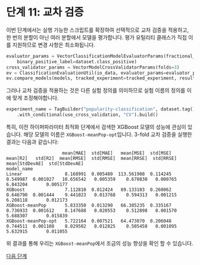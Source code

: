# 단계 11: 교차 검증

이번 단계에서는 실행 가능한 스크립트를 확장하여 선택적으로 교차 검증을 적용하고, 한 번의 분할이 아닌 여러 분할에서 모델을 평가합니다. 평가 유틸리티 클래스가 직접 이를 지원하므로 변경 사항은 최소화됩니다.

```python
evaluator_params = VectorClassificationModelEvaluatorParams(fractional_split_test_fraction=0.3,
    binary_positive_label=dataset.class_positive)
cross_validator_params = VectorModelCrossValidatorParams(folds=3)
ev = ClassificationEvaluationUtil(io_data, evaluator_params=evaluator_params, cross_validator_params=cross_validator_params)
ev.compare_models(models, tracked_experiment=tracked_experiment, result_writer=result_writer, use_cross_validation=use_cross_validation)
```

그러나 교차 검증을 적용하는 것은 다른 실험 정의를 의미하므로 실험 이름의 정의를 이에 맞게 조정해야합니다.

```python
experiment_name = TagBuilder("popularity-classification", dataset.tag()) \
    .with_conditional(use_cross_validation, "CV").build()
```

특히, 이전 하이퍼파라미터 최적화 단계에서 검색한 XGBoost 모델의 성능에 관심이 있습니다. 해당 모델의 이름은 `XGBoost-meanPop-opt`입니다. 3-fold 교차 검증을 실행한 결과는 다음과 같습니다:

```
                     mean[MAE]  std[MAE]   mean[MSE]  std[MSE]  mean[R2]   std[R2]  mean[RMSE]  std[RMSE]  mean[RRSE]  std[RRSE]  mean[StdDevAE]  std[StdDevAE]
model_name                                                                                                                                                     
Linear                8.168991  0.005480  113.561908  0.114245  0.549987  0.001027   10.656542   0.005359    0.670830   0.000765        6.843204       0.005177
XGBoost               7.112810  0.012424   89.133103  0.260062  0.646790  0.001444    9.441023   0.013768    0.594313   0.001215        6.208118       0.012173
XGBoost-meanPop       5.833350  0.013290   66.385235  0.335167  0.736933  0.001612    8.147688   0.020553    0.512898   0.001570        5.688307       0.015839
XGBoost-meanPop-opt   5.722164  0.007521   64.473070  0.206048  0.744511  0.001108    8.029502   0.012825    0.505458   0.001095        5.632915       0.011055

```

위 결과를 통해 우리는 `XGBoost-meanPop`에서 조금의 성능 향상을 확인 할 수 있습니다.

[다음 단계](../step13-deployment/README.md)